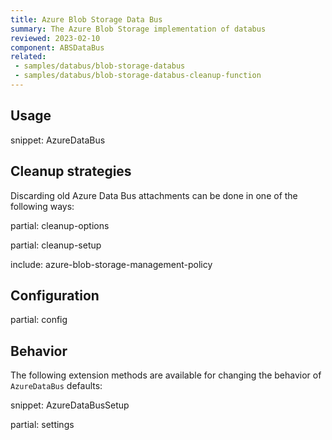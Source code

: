 ```yaml
---
title: Azure Blob Storage Data Bus
summary: The Azure Blob Storage implementation of databus
reviewed: 2023-02-10
component: ABSDataBus
related:
 - samples/databus/blob-storage-databus
 - samples/databus/blob-storage-databus-cleanup-function
---
```


## Usage

snippet: AzureDataBus

## Cleanup strategies

Discarding old Azure Data Bus attachments can be done in one of the following ways:

partial: cleanup-options

partial: cleanup-setup

include: azure-blob-storage-management-policy

## Configuration

partial: config

## Behavior

The following extension methods are available for changing the behavior of `AzureDataBus` defaults:

snippet: AzureDataBusSetup

partial: settings